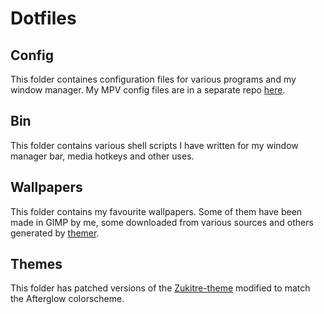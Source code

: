 # Dotfiles
## Config
This folder containes configuration files for various programs and my window manager. My MPV config files are in a separate repo [here](https://github.com/Kryptos-123/mpv-config).

## Bin
This folder contains various shell scripts I have written for my window manager bar, media hotkeys and other uses.

## Wallpapers
This folder contains my favourite wallpapers. Some of them have been made in GIMP by me, some downloaded from various sources and others generated by [themer](https://github.com/themerdev/themer).
## Themes
This folder has patched versions of the [Zukitre-theme](https://github.com/lassekongo83/zuki-themes) modified to match the Afterglow colorscheme.
